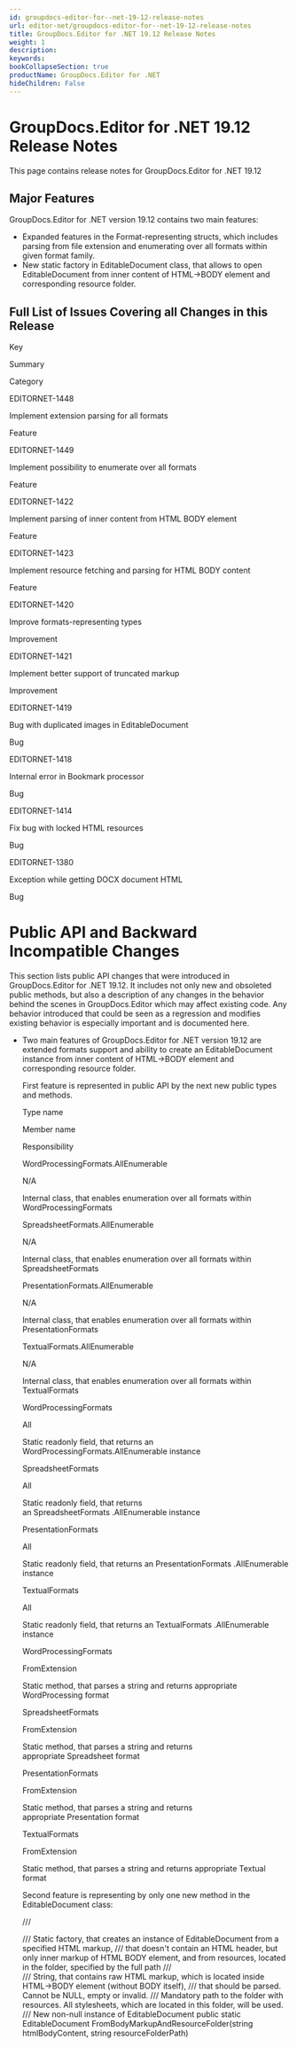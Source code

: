 ```yaml
---
id: groupdocs-editor-for--net-19-12-release-notes
url: editor-net/groupdocs-editor-for--net-19-12-release-notes
title: GroupDocs.Editor for .NET 19.12 Release Notes
weight: 1
description: 
keywords: 
bookCollapseSection: true
productName: GroupDocs.Editor for .NET
hideChildren: False
---
```


# GroupDocs.Editor for .NET 19.12 Release Notes


This page contains release notes for GroupDocs.Editor for .NET 19.12

## Major Features

GroupDocs.Editor for .NET version 19.12 contains two main features:

*   Expanded features in the Format-representing structs, which includes parsing from file extension and enumerating over all formats within given format family.
*   New static factory in EditableDocument class, that allows to open EditableDocument from inner content of HTML->BODY element and corresponding resource folder.

## Full List of Issues Covering all Changes in this Release

Key

Summary

Category

EDITORNET-1448

Implement extension parsing for all formats

Feature

EDITORNET-1449

Implement possibility to enumerate over all formats

Feature

EDITORNET-1422

Implement parsing of inner content from HTML BODY element

Feature

EDITORNET-1423

Implement resource fetching and parsing for HTML BODY content

Feature

EDITORNET-1420

Improve formats-representing types

Improvement

EDITORNET-1421

Implement better support of truncated markup

Improvement

EDITORNET-1419

Bug with duplicated images in EditableDocument

Bug

EDITORNET-1418

Internal error in Bookmark processor

Bug

EDITORNET-1414

Fix bug with locked HTML resources

Bug

EDITORNET-1380

Exception while getting DOCX document HTML

Bug

# Public API and Backward Incompatible Changes

This section lists public API changes that were introduced in GroupDocs.Editor for .NET 19.12. It includes not only new and obsoleted public methods, but also a description of any changes in the behavior behind the scenes in GroupDocs.Editor which may affect existing code. Any behavior introduced that could be seen as a regression and modifies existing behavior is especially important and is documented here.

*   Two main features of GroupDocs.Editor for .NET version 19.12 are extended formats support and ability to create an EditableDocument instance from inner content of HTML->BODY element and corresponding resource folder.
    
    First feature is represented in public API by the next new public types and methods.
    
    Type name
    
    Member name
    
    Responsibility
    
    WordProcessingFormats.AllEnumerable
    
    N/A
    
    Internal class, that enables enumeration over all formats within WordProcessingFormats 
    
    SpreadsheetFormats.AllEnumerable
    
    N/A
    
    Internal class, that enables enumeration over all formats within SpreadsheetFormats
    
    PresentationFormats.AllEnumerable
    
    N/A
    
    Internal class, that enables enumeration over all formats within PresentationFormats
    
    TextualFormats.AllEnumerable
    
    N/A
    
    Internal class, that enables enumeration over all formats within TextualFormats
    
    WordProcessingFormats 
    
    All
    
    Static readonly field, that returns an WordProcessingFormats.AllEnumerable instance
    
    SpreadsheetFormats 
    
    All
    
    Static readonly field, that returns an SpreadsheetFormats .AllEnumerable instance
    
    PresentationFormats 
    
    All
    
    Static readonly field, that returns an PresentationFormats .AllEnumerable instance
    
    TextualFormats 
    
    All
    
    Static readonly field, that returns an TextualFormats .AllEnumerable instance
    
    WordProcessingFormats
    
    FromExtension
    
    Static method, that parses a string and returns appropriate WordProcessing format
    
    SpreadsheetFormats
    
    FromExtension
    
    Static method, that parses a string and returns appropriate Spreadsheet format
    
    PresentationFormats
    
    FromExtension
    
    Static method, that parses a string and returns appropriate Presentation format
    
    TextualFormats
    
    FromExtension
    
    Static method, that parses a string and returns appropriate Textual format
    
      
    Second feature is representing by only one new method in the EditableDocument class:
    
    /// <summary>
    /// Static factory, that creates an instance of EditableDocument from a specified HTML markup,
    /// that doesn't contain an HTML header, but only inner markup of HTML BODY element, and from resources, located in the folder, specified by the full path
    /// </summary>
    /// <param name="htmlBodyContent">String, that contains raw HTML markup, which is located inside HTML->BODY element (without BODY itself),
    /// that should be parsed. Cannot be NULL, empty or invalid.</param>
    /// <param name="resourceFolderPath">Mandatory path to the folder with resources. All stylesheets, which are located in this folder, will be used.</param>
    /// <returns>New non-null instance of EditableDocument</returns>
    public static EditableDocument FromBodyMarkupAndResourceFolder(string htmlBodyContent, string resourceFolderPath)
    

